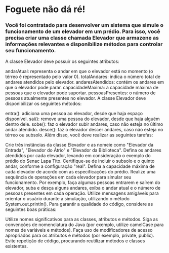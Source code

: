 <h1>Foguete não dá ré!</h1>

<h3> Você foi contratado para desenvolver um sistema que simule o funcionamento de um elevador em um prédio. Para isso, você precisa criar uma classe chamada Elevador que armazene as informações relevantes e disponibilize métodos para controlar seu funcionamento. </h3>
A classe Elevador deve possuir os seguintes atributos:

andarAtual: representa o andar em que o elevador está no momento (o térreo é representado pelo valor 0).
totalAndares: indica o número total de andares atendidos pelo elevador.
andaresAtendidos: contém os andares em que o elevador pode parar.
capacidadeMaxima: a capacidade máxima de pessoas que o elevador pode suportar.
pessoasPresentes: o número de pessoas atualmente presentes no elevador.
A classe Elevador deve disponibilizar os seguintes métodos:

entra(): adiciona uma pessoa ao elevador, desde que haja espaço disponível.
sai(): remove uma pessoa do elevador, desde que haja alguém dentro dele.
sobe(): faz o elevador subir andares, caso não esteja no último andar atendido.
desce(): faz o elevador descer andares, caso não esteja no térreo ou subsolo.
Além disso, você deve realizar as seguintes tarefas:

Crie três instâncias da classe Elevador e as nomeie como "Elevador da Entrada", "Elevador do Átrio" e "Elevador da Biblioteca".
Defina os andares atendidos por cada elevador, levando em consideração o exemplo do prédio do Senac Lapa Tito. Certifique-se de incluir o subsolo e o quinto andar, conforme a configuração "real".
Defina a capacidade máxima de cada elevador de acordo com as especificações do prédio.
Realize uma sequência de operações em cada elevador para simular seu funcionamento. Por exemplo, faça algumas pessoas entrarem e saírem do elevador, suba e desça alguns andares, exiba o andar atual e o número de pessoas presentes em cada operação.
Utilize mensagens amigáveis para orientar o usuário durante a simulação, utilizando o método System.out.println().
Para garantir a qualidade do código, considere as seguintes boas práticas:

Utilize nomes significativos para as classes, atributos e métodos.
Siga as convenções de nomenclatura do Java (por exemplo, utilize camelCase para nomes de variáveis e métodos).
Faça uso de modificadores de acesso apropriados para os atributos e métodos (por exemplo, private, public).
Evite repetição de código, procurando reutilizar métodos e classes existentes.
